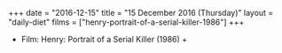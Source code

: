 +++
date = "2016-12-15"
title = "15 December 2016 (Thursday)"
layout = "daily-diet"
films = ["henry-portrait-of-a-serial-killer-1986"]
+++


* Film: Henry: Portrait of a Serial Killer (1986) +
